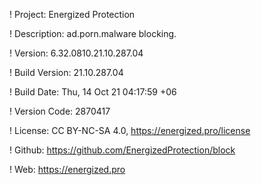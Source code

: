 ! Project: Energized Protection

! Description: ad.porn.malware blocking.

! Version: 6.32.0810.21.10.287.04

! Build Version: 21.10.287.04

! Build Date: Thu, 14 Oct 21 04:17:59 +06

! Version Code: 2870417

! License: CC BY-NC-SA 4.0, https://energized.pro/license

! Github: https://github.com/EnergizedProtection/block

! Web: https://energized.pro
